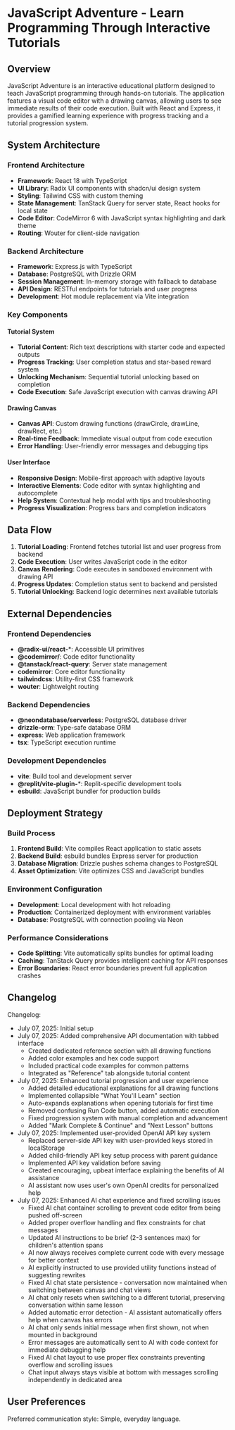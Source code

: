 # JavaScript Adventure - Learn Programming Through Interactive Tutorials

## Overview

JavaScript Adventure is an interactive educational platform designed to teach JavaScript programming through hands-on tutorials. The application features a visual code editor with a drawing canvas, allowing users to see immediate results of their code execution. Built with React and Express, it provides a gamified learning experience with progress tracking and a tutorial progression system.

## System Architecture

### Frontend Architecture
- **Framework**: React 18 with TypeScript
- **UI Library**: Radix UI components with shadcn/ui design system
- **Styling**: Tailwind CSS with custom theming
- **State Management**: TanStack Query for server state, React hooks for local state
- **Code Editor**: CodeMirror 6 with JavaScript syntax highlighting and dark theme
- **Routing**: Wouter for client-side navigation

### Backend Architecture
- **Framework**: Express.js with TypeScript
- **Database**: PostgreSQL with Drizzle ORM
- **Session Management**: In-memory storage with fallback to database
- **API Design**: RESTful endpoints for tutorials and user progress
- **Development**: Hot module replacement via Vite integration

### Key Components

#### Tutorial System
- **Tutorial Content**: Rich text descriptions with starter code and expected outputs
- **Progress Tracking**: User completion status and star-based reward system
- **Unlocking Mechanism**: Sequential tutorial unlocking based on completion
- **Code Execution**: Safe JavaScript execution with canvas drawing API

#### Drawing Canvas
- **Canvas API**: Custom drawing functions (drawCircle, drawLine, drawRect, etc.)
- **Real-time Feedback**: Immediate visual output from code execution
- **Error Handling**: User-friendly error messages and debugging tips

#### User Interface
- **Responsive Design**: Mobile-first approach with adaptive layouts
- **Interactive Elements**: Code editor with syntax highlighting and autocomplete
- **Help System**: Contextual help modal with tips and troubleshooting
- **Progress Visualization**: Progress bars and completion indicators

## Data Flow

1. **Tutorial Loading**: Frontend fetches tutorial list and user progress from backend
2. **Code Execution**: User writes JavaScript code in the editor
3. **Canvas Rendering**: Code executes in sandboxed environment with drawing API
4. **Progress Updates**: Completion status sent to backend and persisted
5. **Tutorial Unlocking**: Backend logic determines next available tutorials

## External Dependencies

### Frontend Dependencies
- **@radix-ui/react-***: Accessible UI primitives
- **@codemirror/**: Code editor functionality
- **@tanstack/react-query**: Server state management
- **codemirror**: Core editor functionality
- **tailwindcss**: Utility-first CSS framework
- **wouter**: Lightweight routing

### Backend Dependencies
- **@neondatabase/serverless**: PostgreSQL database driver
- **drizzle-orm**: Type-safe database ORM
- **express**: Web application framework
- **tsx**: TypeScript execution runtime

### Development Dependencies
- **vite**: Build tool and development server
- **@replit/vite-plugin-***: Replit-specific development tools
- **esbuild**: JavaScript bundler for production builds

## Deployment Strategy

### Build Process
1. **Frontend Build**: Vite compiles React application to static assets
2. **Backend Build**: esbuild bundles Express server for production
3. **Database Migration**: Drizzle pushes schema changes to PostgreSQL
4. **Asset Optimization**: Vite optimizes CSS and JavaScript bundles

### Environment Configuration
- **Development**: Local development with hot reloading
- **Production**: Containerized deployment with environment variables
- **Database**: PostgreSQL with connection pooling via Neon

### Performance Considerations
- **Code Splitting**: Vite automatically splits bundles for optimal loading
- **Caching**: TanStack Query provides intelligent caching for API responses
- **Error Boundaries**: React error boundaries prevent full application crashes

## Changelog

Changelog:
- July 07, 2025: Initial setup
- July 07, 2025: Added comprehensive API documentation with tabbed interface
  - Created dedicated reference section with all drawing functions
  - Added color examples and hex code support
  - Included practical code examples for common patterns
  - Integrated as "Reference" tab alongside tutorial content
- July 07, 2025: Enhanced tutorial progression and user experience
  - Added detailed educational explanations for all drawing functions
  - Implemented collapsible "What You'll Learn" section
  - Auto-expands explanations when opening tutorials for first time
  - Removed confusing Run Code button, added automatic execution
  - Fixed progression system with manual completion and advancement
  - Added "Mark Complete & Continue" and "Next Lesson" buttons
- July 07, 2025: Implemented user-provided OpenAI API key system
  - Replaced server-side API key with user-provided keys stored in localStorage
  - Added child-friendly API key setup process with parent guidance
  - Implemented API key validation before saving
  - Created encouraging, upbeat interface explaining the benefits of AI assistance
  - AI assistant now uses user's own OpenAI credits for personalized help
- July 07, 2025: Enhanced AI chat experience and fixed scrolling issues
  - Fixed AI chat container scrolling to prevent code editor from being pushed off-screen
  - Added proper overflow handling and flex constraints for chat messages
  - Updated AI instructions to be brief (2-3 sentences max) for children's attention spans
  - AI now always receives complete current code with every message for better context
  - AI explicitly instructed to use provided utility functions instead of suggesting rewrites
  - Fixed AI chat state persistence - conversation now maintained when switching between canvas and chat views
  - AI chat only resets when switching to a different tutorial, preserving conversation within same lesson
  - Added automatic error detection - AI assistant automatically offers help when canvas has errors
  - AI chat only sends initial message when first shown, not when mounted in background
  - Error messages are automatically sent to AI with code context for immediate debugging help
  - Fixed AI chat layout to use proper flex constraints preventing overflow and scrolling issues
  - Chat input always stays visible at bottom with messages scrolling independently in dedicated area

## User Preferences

Preferred communication style: Simple, everyday language.